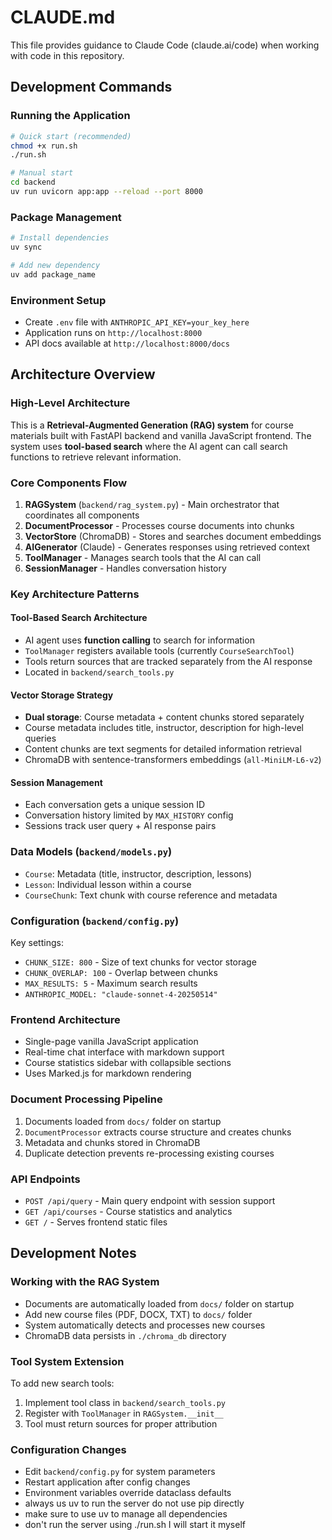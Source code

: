 # CLAUDE.md

This file provides guidance to Claude Code (claude.ai/code) when working with code in this repository.

## Development Commands

### Running the Application
```bash
# Quick start (recommended)
chmod +x run.sh
./run.sh

# Manual start
cd backend
uv run uvicorn app:app --reload --port 8000
```

### Package Management
```bash
# Install dependencies
uv sync

# Add new dependency
uv add package_name
```

### Environment Setup
- Create `.env` file with `ANTHROPIC_API_KEY=your_key_here`
- Application runs on `http://localhost:8000`
- API docs available at `http://localhost:8000/docs`

## Architecture Overview

### High-Level Architecture
This is a **Retrieval-Augmented Generation (RAG) system** for course materials built with FastAPI backend and vanilla JavaScript frontend. The system uses **tool-based search** where the AI agent can call search functions to retrieve relevant information.

### Core Components Flow
1. **RAGSystem** (`backend/rag_system.py`) - Main orchestrator that coordinates all components
2. **DocumentProcessor** - Processes course documents into chunks
3. **VectorStore** (ChromaDB) - Stores and searches document embeddings
4. **AIGenerator** (Claude) - Generates responses using retrieved context
5. **ToolManager** - Manages search tools that the AI can call
6. **SessionManager** - Handles conversation history

### Key Architecture Patterns

#### Tool-Based Search Architecture
- AI agent uses **function calling** to search for information
- `ToolManager` registers available tools (currently `CourseSearchTool`)
- Tools return sources that are tracked separately from the AI response
- Located in `backend/search_tools.py`

#### Vector Storage Strategy
- **Dual storage**: Course metadata + content chunks stored separately
- Course metadata includes title, instructor, description for high-level queries
- Content chunks are text segments for detailed information retrieval
- ChromaDB with sentence-transformers embeddings (`all-MiniLM-L6-v2`)

#### Session Management
- Each conversation gets a unique session ID
- Conversation history limited by `MAX_HISTORY` config
- Sessions track user query + AI response pairs

### Data Models (`backend/models.py`)
- `Course`: Metadata (title, instructor, description, lessons)
- `Lesson`: Individual lesson within a course
- `CourseChunk`: Text chunk with course reference and metadata

### Configuration (`backend/config.py`)
Key settings:
- `CHUNK_SIZE: 800` - Size of text chunks for vector storage
- `CHUNK_OVERLAP: 100` - Overlap between chunks
- `MAX_RESULTS: 5` - Maximum search results
- `ANTHROPIC_MODEL: "claude-sonnet-4-20250514"`

### Frontend Architecture
- Single-page vanilla JavaScript application
- Real-time chat interface with markdown support
- Course statistics sidebar with collapsible sections
- Uses Marked.js for markdown rendering

### Document Processing Pipeline
1. Documents loaded from `docs/` folder on startup
2. `DocumentProcessor` extracts course structure and creates chunks
3. Metadata and chunks stored in ChromaDB
4. Duplicate detection prevents re-processing existing courses

### API Endpoints
- `POST /api/query` - Main query endpoint with session support
- `GET /api/courses` - Course statistics and analytics
- `GET /` - Serves frontend static files

## Development Notes

### Working with the RAG System
- Documents are automatically loaded from `docs/` folder on startup
- Add new course files (PDF, DOCX, TXT) to `docs/` folder
- System automatically detects and processes new courses
- ChromaDB data persists in `./chroma_db` directory

### Tool System Extension
To add new search tools:
1. Implement tool class in `backend/search_tools.py`
2. Register with `ToolManager` in `RAGSystem.__init__`
3. Tool must return sources for proper attribution

### Configuration Changes
- Edit `backend/config.py` for system parameters
- Restart application after config changes
- Environment variables override dataclass defaults
- always us uv to run the server do not use pip directly
- make sure to use uv to manage all dependencies
- don't run the server using ./run.sh I will start it myself